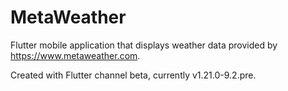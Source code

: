 # MetaWeather

Flutter mobile application that displays weather data provided by <https://www.metaweather.com>.

Created with Flutter channel beta, currently v1.21.0-9.2.pre.
